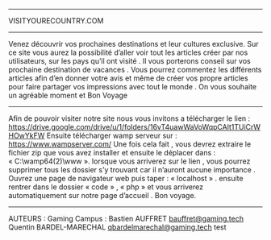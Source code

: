 ---------------------------------------------------------------------------------------------------------------------------

VISITYOURECOUNTRY.COM

---------------------------------------------------------------------------------------------------------------------------

Venez découvrir vos prochaines destinations et leur cultures exclusive.
Sur ce site vous aurez la possibilité d’aller voir tout les articles créer par nos utilisateurs, sur les pays qu’il ont visité . Il vous porterons conseil sur vos prochaine destination de vacances . Vous pourrez commentez les différents articles afin d’en donner votre avis et même de créer vos propre articles pour faire partager vos impressions avec tout le monde . On vous souhaite un agréable moment et Bon Voyage

---------------------------------------------------------------------------------------------------------------------------

Afin de pouvoir visiter notre site nous vous invitons a télécharger le lien : https://drive.google.com/drive/u/1/folders/16vT4uawWaVoWqpCAlt1TUiCrWHOwYkFW
Ensuite télécharger wamp serveur sur : https://www.wampserver.com/
Une fois cela fait , vous devrez extraire le fichier zip que vous avez installer et ensuite le déplacer dans : « C:\wamp64(2)\www ». lorsque vous arriverez sur le lien , vous pourrez supprimer tous les dossier s’y trouvant car il n’auront aucune importance . Ouvrez une page de navigateur web puis taper : « localhost » . ensuite rentrer dans le dossier « code » , « php » et vous arriverez automatiquement sur notre page d’accueil . Bon voyage.

---------------------------------------------------------------------------------------------------------------------------

AUTEURS :
	Gaming Campus :
		Bastien AUFFRET <bauffret@gaming.tech>  
		Quentin BARDEL-MARECHAL <qbardelmarechal@gaming.tech>
test